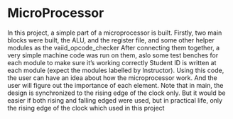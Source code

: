 # MicroProcessor
In this project, a simple part of a microprocessor is built. Firstly, two main blocks were built,
the ALU, and the register file, and some other helper modules as the vaiid_opcode_checker
After connecting them together, a very simple machine code was run on them, aslo some test 
benches for each module to make sure it’s working correctly Student ID is written at each 
module (expect the modules labelled by Instructor). Using this code, the user can have an 
idea about how the microprocessor work. And the user will figure out the importance of each 
element. Note that in main, the design is synchronized to the rising edge of the clock only. 
But it would be easier if both rising and falling edged were used, but in practical life, only the 
rising edge of the clock which used in this project
